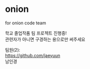 # onion
for onion code team

학교 졸업작품 팀 프로젝트 진행중!   
관련자가 아니면 구경하는 용으로만 써주세요


팀원(2):   
https://github.com/jaeyuun   
남인경
